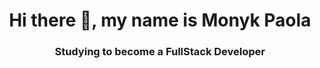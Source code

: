 <h1 align="center">Hi there 👋, my name is Monyk Paola</h1>
<h3 align="center">Studying to become a FullStack Developer</h3>
